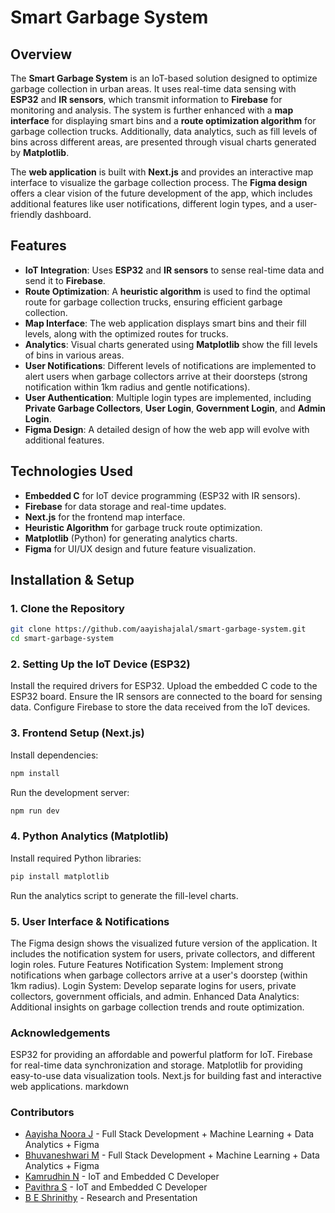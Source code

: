 # Smart Garbage System

## Overview
The **Smart Garbage System** is an IoT-based solution designed to optimize garbage collection in urban areas. It uses real-time data sensing with **ESP32** and **IR sensors**, which transmit information to **Firebase** for monitoring and analysis. The system is further enhanced with a **map interface** for displaying smart bins and a **route optimization algorithm** for garbage collection trucks. Additionally, data analytics, such as fill levels of bins across different areas, are presented through visual charts generated by **Matplotlib**.

The **web application** is built with **Next.js** and provides an interactive map interface to visualize the garbage collection process. The **Figma design** offers a clear vision of the future development of the app, which includes additional features like user notifications, different login types, and a user-friendly dashboard.

## Features
- **IoT Integration**: Uses **ESP32** and **IR sensors** to sense real-time data and send it to **Firebase**.
- **Route Optimization**: A **heuristic algorithm** is used to find the optimal route for garbage collection trucks, ensuring efficient garbage collection.
- **Map Interface**: The web application displays smart bins and their fill levels, along with the optimized routes for trucks.
- **Analytics**: Visual charts generated using **Matplotlib** show the fill levels of bins in various areas.
- **User Notifications**: Different levels of notifications are implemented to alert users when garbage collectors arrive at their doorsteps (strong notification within 1km radius and gentle notifications).
- **User Authentication**: Multiple login types are implemented, including **Private Garbage Collectors**, **User Login**, **Government Login**, and **Admin Login**.
- **Figma Design**: A detailed design of how the web app will evolve with additional features.

## Technologies Used
- **Embedded C** for IoT device programming (ESP32 with IR sensors).
- **Firebase** for data storage and real-time updates.
- **Next.js** for the frontend map interface.
- **Heuristic Algorithm** for garbage truck route optimization.
- **Matplotlib** (Python) for generating analytics charts.
- **Figma** for UI/UX design and future feature visualization.

## Installation & Setup

### 1. Clone the Repository
```bash
git clone https://github.com/aayishajalal/smart-garbage-system.git
cd smart-garbage-system
```

### 2. Setting Up the IoT Device (ESP32)
Install the required drivers for ESP32.
Upload the embedded C code to the ESP32 board.
Ensure the IR sensors are connected to the board for sensing data.
Configure Firebase to store the data received from the IoT devices.

### 3. Frontend Setup (Next.js)
Install dependencies:
``` bash
npm install
```
Run the development server:
```bash
npm run dev
```

### 4. Python Analytics (Matplotlib)
Install required Python libraries:
```bash
pip install matplotlib
```
Run the analytics script to generate the fill-level charts.

### 5. User Interface & Notifications
The Figma design shows the visualized future version of the application. It includes the notification system for users, private collectors, and different login roles.
Future Features
Notification System: Implement strong notifications when garbage collectors arrive at a user's doorstep (within 1km radius).
Login System: Develop separate logins for users, private collectors, government officials, and admin.
Enhanced Data Analytics: Additional insights on garbage collection trends and route optimization.




### Acknowledgements
ESP32 for providing an affordable and powerful platform for IoT.
Firebase for real-time data synchronization and storage.
Matplotlib for providing easy-to-use data visualization tools.
Next.js for building fast and interactive web applications.
markdown

### Contributors
- [Aayisha Noora J](https://github.com/aayishajalal) - Full Stack Development + Machine Learning + Data Analytics + Figma 
- [Bhuvaneshwari M](https://github.com/bhuvaneshwarii-m) - Full Stack Development + Machine Learning + Data Analytics + Figma 
- [Kamrudhin N](https://github.com/kamrudhin07) - IoT and Embedded C Developer
- [Pavithra S](https://github.com/pavithra-612) - IoT and Embedded C Developer
- [B E Shrinithy](https://github.com/beshrinithy) - Research and Presentation

